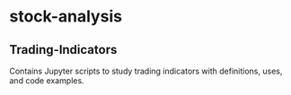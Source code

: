 # stock-analysis

## Trading-Indicators
Contains Jupyter scripts to study trading indicators with definitions, uses, and code examples.
